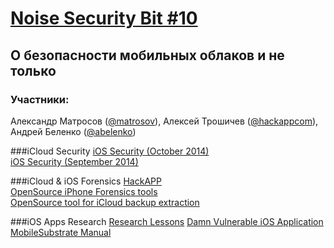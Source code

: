 [Noise Security Bit #10](http://noisebit.podster.fm/10)
=====
## О безопасности мобильных облаков и не только


### Участники:
Александр Матросов ([@matrosov](http://twitter.com/matrosov)),
Алексей Трошичев ([@hackappcom](http://twitter.com/hackappcom)),
Андрей Беленко ([@abelenko](http://twitter.com/abelenko))


###iCloud Security
[iOS Security (October 2014)](https://www.apple.com/privacy/docs/iOS_Security_Guide_Oct_2014.pdf)  
[iOS Security (September 2014)](https://www.apple.com/privacy/docs/iOS_Security_Guide_Sept_2014.pdf)  

###iCloud & iOS Forensics
[HackAPP](https://hackapp.com/freedash)  
[OpenSource iPhone Forensics tools](https://code.google.com/p/iphone-dataprotection/)  
[OpenSource tool for iCloud backup extraction](https://github.com/hackappcom/iloot)

###iOS Apps Research
[Research Lessons](http://www.securitylearn.net/2012/02/12/penetration-testing-of-iphone-applications-part-1/) 
[Damn Vulnerable iOS Application](http://damnvulnerableiosapp.com/)
[MobileSubstrate Manual](http://iphonedevwiki.net/index.php/MobileSubstrate)
